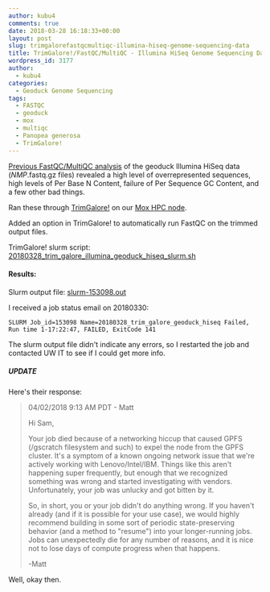 ```yaml
---
author: kubu4
comments: true
date: 2018-03-28 16:18:33+00:00
layout: post
slug: trimgalorefastqcmultiqc-illumina-hiseq-genome-sequencing-data
title: TrimGalore!/FastQC/MultiQC - Illumina HiSeq Genome Sequencing Data
wordpress_id: 3177
author:
  - kubu4
categories:
  - Geoduck Genome Sequencing
tags:
  - FASTQC
  - geoduck
  - mox
  - multiqc
  - Panopea generosa
  - TrimGalore!
---
```


[Previous FastQC/MultiQC analysis](2018/03/28/fastqcmultiqc-illumina-hiseq-genome-sequencing-data.html) of the geoduck Illumina HiSeq data (_NMP_.fastq.gz files) revealed a high level of overrepresented sequences, high levels of Per Base N Content, failure of Per Sequence GC Content, and a few other bad things.

Ran these through [TrimGalore!](httpss://github.com/FelixKrueger/TrimGalore) on our [Mox HPC node](https://github.com/RobertsLab/hyak_mox/wiki).

Added an option in TrimGalore! to automatically run FastQC on the trimmed output files.

TrimGalore! slurm script: [20180328_trim_galore_illumina_geoduck_hiseq_slurm.sh](https://owl.fish.washington.edu/Athaliana/20180328_trim_galore_illumina_hiseq_geoduck/20180328_trim_galore_illumina_geoduck_hiseq_slurm.sh)



#### Results:



Slurm output file: [slurm-153098.out](https://owl.fish.washington.edu/Athaliana/20180328_trim_galore_illumina_hiseq_geoduck/slurm-153098.out)

I received a job status email on 20180330:

`SLURM Job_id=153098 Name=20180328_trim_galore_geoduck_hiseq Failed, Run time 1-17:22:47, FAILED, ExitCode 141`

The slurm output file didn't indicate any errors, so I restarted the job and contacted UW IT to see if I could get more info.



##### UPDATE



Here's their response:



<blockquote>
  04/02/2018 9:13 AM PDT - Matt
  
  Hi Sam,
  
  Your job died because of a networking hiccup that caused GPFS (/gscratch filesystem and such) to expel the node from the GPFS cluster. It's a symptom of a known ongoing network issue that we're actively working with Lenovo/Intel/IBM.   Things like this aren't happening super frequently, but enough that we recognized something was wrong and started investigating with vendors.  Unfortunately, your job was unlucky and got bitten by it.
  
  So, in short, you or your job didn't do anything wrong.  If you haven't already (and if it is possible for your use case), we would highly recommend building in some sort of periodic state-preserving behavior (and a method to "resume") into your longer-running jobs.  Jobs can unexpectedly die for any number of reasons, and it is nice not to lose days of compute progress when that happens.
  
  -Matt
</blockquote>



Well, okay then.
